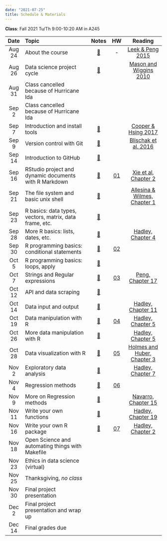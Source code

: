 ```yaml
---
date: "2021-07-25"
title: Schedule & Materials
---
```


**Class**: Fall 2021 Tu/Th 9:00-10:20 AM in A245


<style>
table th:first-of-type {
    width: 11%;
}
table th:nth-of-type(2) {
    width: 45%;
}
table th:nth-of-type(3) {
    width: 9%;
}
table th:nth-of-type(4) {
    width: 10%;
}
table th:nth-of-type(5) {
    width: 25%;
}
td, th {
   font-size: 17px;
}
</style>


|  Date  | Topic                                                   | Notes | HW  | Reading |
| :----: | :------------------------------------------------------ | :---: | :-: | :-----: |
| Aug 24 | About the course                                        |  <a href="../lectures/01_about/presentation.html" target="_blank">📙</a> |  -  |  <a href="../lectures/01_about/Leek_Peng_2015_what_is_the_Q.pdf" target="_blank">Leek & Peng 2015</a>  |
| Aug 26 | Data science project cycle                              | <a href="../lectures/02_proj_cycle/presentation.html" target="_blank">📙</a> |     | <a href="http://www.dataists.com/2010/09/a-taxonomy-of-data-science/" target="_blank">  Mason and Wiggins 2010 </a>  |
| Aug 31 | Class cancelled because of Hurricane Ida                          |   |     |    |
| Sep 2  | Class cancelled because of Hurricane Ida                          |   |     |    |
| Sep 7 | Introduction and install tools                          | <a href="../lectures/03_tools/presentation.html" target="_blank">📙</a>  |     |  <a href="https://www.britishecologicalsociety.org/wp-content/uploads/2017/12/guide-to-reproducible-code.pdf" target="_blank"> Cooper & Hsing 2017 </a>  |
| Sep 9  | Version control with Git                                | <a href="../lectures/04_git/presentation.html" target="_blank">📙</a> |     |  <a href="https://journals.plos.org/ploscompbiol/article?id=10.1371/journal.pcbi.1004668" target="_blank">Blischak et al. 2016</a>  |
| Sep 14  | Introduction to GitHub                                  | <a href="../lectures/05_github/presentation.html" target="_blank">📙</a>      |     |         |
| Sep 16  | RStudio project and dynamic documents with R Markdown   | <a href="../lectures/06_rmd/presentation.html" target="_blank">📙</a>      |  <a href="../assignments/#homework-1" target="_blank">01</a>   |   <a href="https://bookdown.org/yihui/rmarkdown/basics.html" target="_blank">Xie et al, Chapter 2</a> |
| Sep 21 | The file system and basic unix shell                    | <a href="../lectures/07_bash/presentation.html" target="_blank">📙</a>      |   | <a href="http://computingskillsforbiologists.com/wp-content/uploads/2018/12/ComputingSkillsforBiologists_Chapter1.pdf" target="_blank">Allesina & Wilmes, Chapter 1</a>    |
| Sep 23 | R basics: data types, vectors, matrix, data frame, etc. |  <a href="../lectures/08_r_basic/presentation.html" target="_blank">📙</a>   |     |         |
| Sep 28 | More R basics: lists, dates, etc.                       |   <a href="../lectures/09_r_basic/Basics.html" target="_blank">📙</a>  |     |  <a href="https://adv-r.hadley.nz/subsetting.html" target="_blank">Hadley, Chapter 4</a> |
| Sep 30 | R programming basics: conditional statements            |   <a href="../lectures/10_condition/conditions.html" target="_blank">📙</a>  | <a href="../assignments/#homework-2" target="_blank">02</a>  |         |
| Oct 5  | R programming basics: loops, apply                      |   <a href="../lectures/11_loops/loops.html" target="_blank">📙</a>      |     |         |
| Oct 7  | Strings and Regular expressions                         |   <a href="../lectures/12_strings/strings.html" target="_blank">📙</a>     | <a href="../assignments/#homework-3" target="_blank">03</a>  |   <a href="https://bookdown.org/rdpeng/rprogdatascience/regular-expressions.html" target="_blank">Peng, Chapter 17</a>    |
| Oct 12  | API and data scraping                              |  <a href="../lectures/13_api/api.html" target="_blank">📙</a>  |   |         |
| Oct 14 | Data input and output             |  <a href="../lectures/14_data_in_out/data_in_out.html" target="_blank">📙</a>       |   |   <a href="https://r4ds.had.co.nz/data-import.html" target="_blank">Hadley, Chapter 11</a>   |
| Oct 19 | Data manipulation with R                           |  <a href="../lectures/15_data_manipulation/data_manipulation.html" target="_blank">📙</a>  | <a href="../assignments/#homework-4" target="_blank">04</a>  |  <a href="https://r4ds.had.co.nz/transform.html" target="_blank">Hadley, Chapter 5</a>   |
| Oct 26 | More data manipulation with R                           |  <a href="../lectures/15_data_manipulation/data_manipulation.html" target="_blank">📙</a>  |  |  <a href="https://r4ds.had.co.nz/transform.html" target="_blank">Hadley, Chapter 5</a>   |
| Oct 28 | Data visualization with R                               |  <a href="../lectures/16_data_visualization/data_visualization.html" target="_blank">📙</a>   |  <a href="../assignments/#homework-5" target="_blank">05</a>  |  <a href="https://web.stanford.edu/class/bios221/book/Chap-Graphics.html" target="_blank">Holmes and Huber, Chapter 3</a>   |
| Nov 2  | Exploratory data analysis                               |    <a href="../lectures/17_EDA/exploratory_data_analysis.html" target="_blank">📙</a>    |     |  <a href="https://r4ds.had.co.nz/exploratory-data-analysis.html" target="_blank">Hadley, Chapter 7</a>    |
| Nov 4  | Regression methods                                      |  <a href="../lectures/18_regression/regression.html" target="_blank">📙</a>   | <a href="../assignments/#homework-6" target="_blank">06</a>   |         |
| Nov 9  | More on Regression methods                              |  <a href="../lectures/19_regression_2/regression_2.html" target="_blank">📙</a>   |     |   <a href="https://bookdown.org/ekothe/navarro26/regression.html" target="_blank">Navarro, Chapter 15</a>   |
| Nov 11 | Write your own functions                                |  <a href="../lectures/20_functions/functions.html" target="_blank">📙</a>    |     |    <a href="https://r4ds.had.co.nz/functions.html" target="_blank">Hadley, Chapter 19</a>     |
| Nov 16 | Write your own R package                                |   <a href="../lectures/21_R_pkg/pkg.html" target="_blank">📙</a> |   <a href="../assignments/#homework-7" target="_blank">07</a>  |    <a href="https://r-pkgs.org/whole-game.html" target="_blank">Hadley, Chapter 2</a>    |
| Nov 18 | Open Science and automating things with Makefile        |       |     |         |
| Nov 23 | Ethics in data science (virtual)                        |       |     |         |
| Nov 25 | Thanksgiving, _no class_                                |       |     |         |
| Nov 30 | Final project presentation                              |       |     |         |
| Dec 2  | Final project presentation and wrap up                  |       |     |         |
| Dec 14 | Final grades due                                        |       |     |         |
